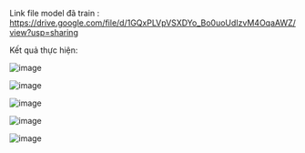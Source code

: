 Link file model đã train :
https://drive.google.com/file/d/1GQxPLVpVSXDYo_Bo0uoUdIzvM4OqaAWZ/view?usp=sharing

Kết quả thực hiện: 

![image](https://user-images.githubusercontent.com/105483714/175755099-0cc16b7b-dff8-4505-af85-4e47d6b365b2.png)


![image](https://user-images.githubusercontent.com/105483714/175755103-efad7403-7aca-49bb-b944-e9358a79583d.png)


![image](https://user-images.githubusercontent.com/105483714/175755105-bab65917-caf5-4314-911c-0fa6fb3ed524.png)


![image](https://user-images.githubusercontent.com/105483714/175755138-520a2723-a999-4493-a717-e4b1b38527ec.png)


![image](https://user-images.githubusercontent.com/105483714/175755153-37eb5cc7-8116-426d-81d2-ad29e0d070ec.png)

